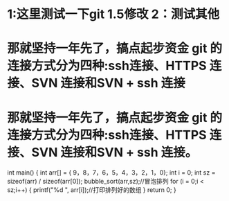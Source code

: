 1:这里测试一下git
1.5修改
2：测试其他
==============================
那就坚持一年先了，搞点起步资金
git 的连接方式分为四种:ssh连接、HTTPS 连接、SVN 连接和SVN + ssh 连接
=============================
那就坚持一年先了，搞点起步资金
git 的连接方式分为四种:ssh连接、HTTPS 连接、SVN 连接和SVN + ssh 连接。
=============================

int main()
{
	int arr[] = { 9，8，7，6，5，4，3，2，1，0};
	int i = 0;
	int sz = sizeof(arr) / sizeof(arr[0]);
	bubble_sort(arr,sz);//冒泡排列
	for (i = 0;i < sz;i++)
	{
		printf("%d ", arr[i]);//打印排列好的数组
	}
		return 0;
}
